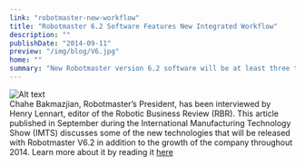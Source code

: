 ```yaml
---
link: "robotmaster-new-workflow"
title: "Robotmaster 6.2 Software Features New Integrated Workflow"
description: ""
publishDate: "2014-09-11"
preview: "/img/blog/V6.jpg"
home: ""
summary: "New Robotmaster version 6.2 software will be at least three times faster than previous models."
---
```

![Alt text](/img/blog/V6.jpg) <br>
Chahe Bakmazjian, Robotmaster’s President, has been interviewed by Henry Lennart, editor of the Robotic Business Review (RBR). This article published in September during the International Manufacturing Technology Show (IMTS) discusses some of the new technologies that will be released with Robotmaster V6.2 in addition to the growth of the company throughout 2014. Learn more about it by reading it [here](https://www.roboticsbusinessreview.com/article/jabez_robotmaster_62_software_features_new_integrated_workflow "Title")